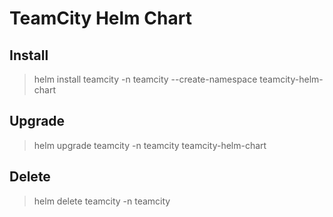 # TeamCity Helm Chart

## Install 

> helm install teamcity -n teamcity --create-namespace teamcity-helm-chart

## Upgrade

> helm upgrade teamcity -n teamcity teamcity-helm-chart

## Delete 

> helm delete teamcity -n teamcity

